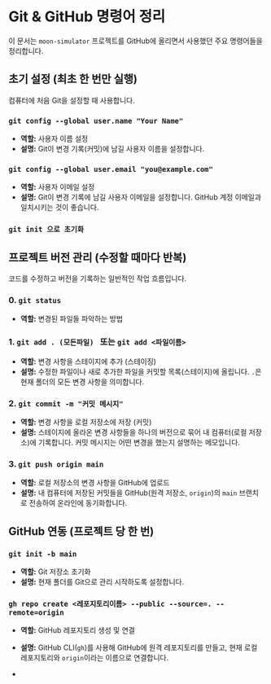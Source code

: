 # Git & GitHub 명령어 정리

이 문서는 `moon-simulator` 프로젝트를 GitHub에 올리면서 사용했던 주요 명령어들을 정리합니다.

## 초기 설정 (최초 한 번만 실행)

컴퓨터에 처음 Git을 설정할 때 사용합니다.

### `git config --global user.name "Your Name"`
- **역할:** 사용자 이름 설정
- **설명:** Git이 변경 기록(커밋)에 남길 사용자 이름을 설정합니다.

### `git config --global user.email "you@example.com"`
- **역할:** 사용자 이메일 설정
- **설명:** Git이 변경 기록에 남길 사용자 이메일을 설정합니다. GitHub 계정 이메일과 일치시키는 것이 좋습니다.
### `git init 으로 초기화`
## 프로젝트 버전 관리 (수정할 때마다 반복)

코드를 수정하고 버전을 기록하는 일반적인 작업 흐름입니다.

### 0. `git status` 
- **역할:** 변경된 파일들 파악하는 방법 

### 1. `git add . (모든파일) ` 또는 `git add <파일이름>`
- **역할:** 변경 사항을 스테이지에 추가 (스테이징)
- **설명:** 수정한 파일이나 새로 추가한 파일을 커밋할 목록(스테이지)에 올립니다. `.`은 현재 폴더의 모든 변경 사항을 의미합니다.

### 2. `git commit -m "커밋 메시지"`
- **역할:** 변경 사항을 로컬 저장소에 저장 (커밋)
- **설명:** 스테이지에 올라온 변경 사항들을 하나의 버전으로 묶어 내 컴퓨터(로컬 저장소)에 기록합니다. 커밋 메시지는 어떤 변경을 했는지 설명하는 메모입니다.

### 3. `git push origin main`
- **역할:** 로컬 저장소의 변경 사항을 GitHub에 업로드
- **설명:** 내 컴퓨터에 저장된 커밋들을 GitHub(원격 저장소, `origin`)의 `main` 브랜치로 전송하여 온라인에 동기화합니다.


## GitHub 연동 (프로젝트 당 한 번)

### `git init -b main`
- **역할:** Git 저장소 초기화
- **설명:** 현재 폴더를 Git으로 관리 시작하도록 설정합니다.

### `gh repo create <레포지토리이름> --public --source=. --remote=origin`
- **역할:** GitHub 레포지토리 생성 및 연결
- **설명:** GitHub CLI(`gh`)를 사용해 GitHub에 원격 레포지토리를 만들고, 현재 로컬 레포지토리와 `origin`이라는 이름으로 연결합니다.

- 
